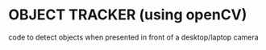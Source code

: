# OBJECT TRACKER (using openCV)
code to detect objects when presented in front of a desktop/laptop camera

